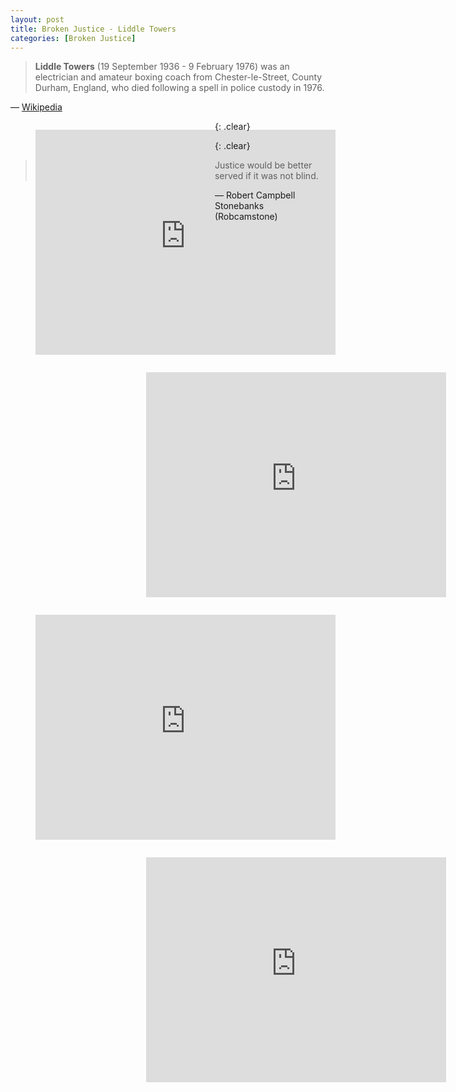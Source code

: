 ```yaml
---
layout: post
title: Broken Justice - Liddle Towers
categories: [Broken Justice]
---
```


> **Liddle Towers** (19 September 1936 - 9 February 1976) was an electrician and amateur boxing coach from Chester-le-Street, County Durham, England, who died following a spell in police custody in 1976.

&#8212; [Wikipedia](https://en.wikipedia.org/wiki/Liddle_Towers)

<figure class="fig1">
<div class="responsive-video"><iframe width="480" height="360" src="https://www.youtube-nocookie.com/embed/YqbsW5hE8v8" frameborder="0" allow="accelerometer; autoplay; encrypted-media; gyroscope; picture-in-picture" allowfullscreen></iframe></div>
</figure>

<figure class="fig2">
<div class="responsive-video"><iframe width="480" height="360" src="https://www.youtube-nocookie.com/embed/lSOHkW_MnPc" frameborder="0" allow="accelerometer; autoplay; encrypted-media; gyroscope; picture-in-picture" allowfullscreen></iframe></div>
</figure>

{: .clear}

<figure class="fig1">
<div class="responsive-video"><iframe width="480" height="360" src="https://www.youtube-nocookie.com/embed/qG_Ca1XWAmU" frameborder="0" allow="accelerometer; autoplay; encrypted-media; gyroscope; picture-in-picture" allowfullscreen></iframe></div>
</figure>

<figure class="fig2">
<div class="responsive-video"><iframe width="480" height="360" src="https://www.youtube-nocookie.com/embed/Pc6km-kUq7E" frameborder="0" allow="accelerometer; autoplay; encrypted-media; gyroscope; picture-in-picture" allowfullscreen></iframe></div>
</figure>

{: .clear}

> Justice would be better served if it was not blind.

&#8212; Robert Campbell Stonebanks (Robcamstone)

<style>
.fig1 {float:left; width:49%;}

.fig2 {float:right; width:49%;}

@media only screen and (max-width: 700px) {
.fig1, .fig2 {float:left; width:100%;}
}
</style>

